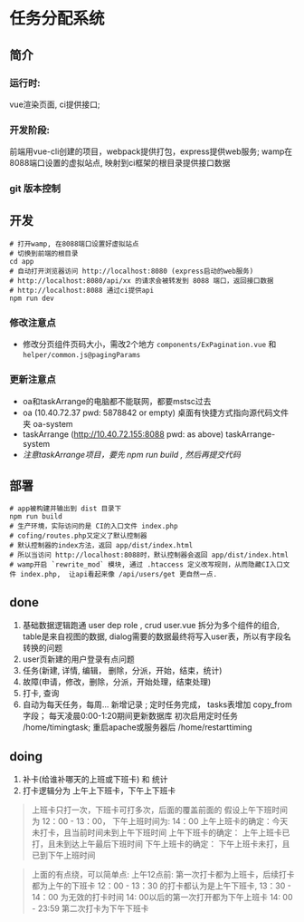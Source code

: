 任务分配系统
=============

简介
-----
### 运行时: 
vue渲染页面, ci提供接口; 

### 开发阶段: 
前端用vue-cli创建的项目，webpack提供打包，express提供web服务;
wamp在8088端口设置的虚拟站点, 映射到ci框架的根目录提供接口数据

### git 版本控制

开发
------

    # 打开wamp, 在8088端口设置好虚拟站点
    # 切换到前端的根目录
    cd app
    # 自动打开浏览器访问 http://localhost:8080 (express启动的web服务)
    # http://localhost:8080/api/xx 的请求会被转发到 8088 端口，返回接口数据
    # http://localhost:8088 通过ci提供api
    npm run dev 

### 修改注意点
- 修改分页组件页码大小，需改2个地方 `components/ExPagination.vue` 和 `helper/common.js@pagingParams`

### 更新注意点
- oa和taskArrange的电脑都不能联网，都要mstsc过去
- oa (10.40.72.37 pwd: 5878842 or empty) 桌面有快捷方式指向源代码文件夹 oa-system
- taskArrange (http://10.40.72.155:8088 pwd: as above) taskArrange-system
- *注意taskArrange项目，要先 npm run build , 然后再提交代码*

部署
--------
    # app被构建并输出到 dist 目录下
    npm run build
    # 生产环境，实际访问的是 CI的入口文件 index.php
    # cofing/routes.php又定义了默认控制器
    # 默认控制器的index方法，返回 app/dist/index.html
    # 所以当访问 http://localhost:8088时，默认控制器会返回 app/dist/index.html
    # wamp开启 `rewrite_mod` 模块, 通过 .htaccess 定义改写规则，从而隐藏CI入口文件 index.php,  让api看起来像 /api/users/get 更自然一点.
done
--------
1. 基础数据逻辑跑通   user dep role , crud
user.vue 拆分为多个组件的组合,  table是来自视图的数据, dialog需要的数据最终将写入user表，所以有字段名转换的问题
2. user页新建的用户登录有点问题
3. 任务(新建, 详情, 编辑， 删除，分派，开始，结束，统计)
4. 故障(申请，修改，删除，分派，开始处理，结束处理)
5. 打卡, 查询
6. 自动为每天任务，每周... 新增记录 ; 定时任务完成， tasks表增加 copy_from 字段； 每天凌晨0:00-1:20期间更新数据库
初次启用定时任务 /home/timingtask; 重启apache或服务器后 /home/restarttiming

doing
----------
1. 补卡(给谁补哪天的上班或下班卡) 和 统计 
2. 打卡逻辑分为 上午上下班卡，下午上下班卡

> 上班卡只打一次，下班卡可打多次，后面的覆盖前面的
假设上午下班时间为 12：00 - 13：00， 下午上班时间为: 14：00
上午上班卡的确定：今天未打卡，且当前时间未到上午下班时间
上午下班卡的确定： 上午上班卡已打，且未到达上午最后下班时间
下午上班卡的确定： 下午上班卡未打，且已到下午上班时间

> 上面的有点绕，可以简单点:
> 上午12点前: 第一次打卡都为上班卡，后续打卡都为上午的下班卡
> 12：00 - 13：30 的打卡都认为是上午下班卡,
> 13：30 - 14：00 为无效的打卡时间
> 14: 00以后的第一次打开都为下午上班卡 
> 14: 00 - 23:59 第二次打卡为下午下班卡